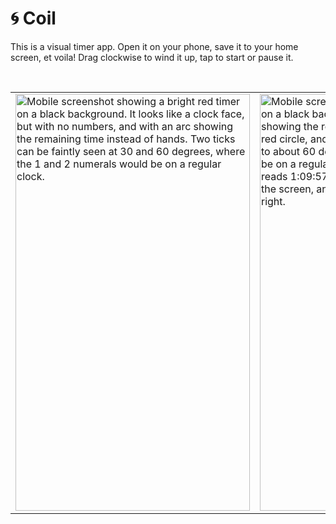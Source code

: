# 🌀 Coil

This is a visual timer app. Open it on your phone, save it to your home screen, et voila! Drag clockwise to wind it up, tap to start or pause it.

<br>

<table>
  <tbody>
    <tr>
      <td>
        <img width="375" height="667" title="Running" alt="Mobile screenshot showing a bright red timer on a black background. It looks like a clock face, but with no numbers, and with an arc showing the remaining time instead of hands. Two ticks can be faintly seen at 30 and 60 degrees, where the 1 and 2 numerals would be on a regular clock." src="https://github.com/user-attachments/assets/f0d14f8b-dcba-4c51-9ced-646be9010a12" />
      </td>
      <td>
        <img width="375" height="667" title="Paused / winding up" alt="Mobile screenshot showing a bright red timer on a black background. Two concentric arcs showing the remaining time: the outer arc is a full red circle, and the inner one spans from the top to about 60 degrees, where the numeral 2 would be on a regular clock. White text in the center reads 1:09:57. A 'play' icon is at the bottom of the screen, and a fullscreen icon is at the top-right." src="https://github.com/user-attachments/assets/711e18f4-98ad-497c-bc5a-6d893b38b34f" />
      </td>
  </tr>
  </tbody>
</table>
